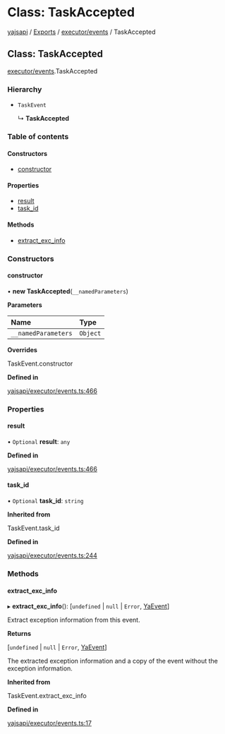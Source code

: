 # Class: TaskAccepted

[yajsapi](../yajsapi.md) / [Exports](../modules/) / [executor/events](../modules/executor_events.md) / TaskAccepted

## Class: TaskAccepted

[executor/events](../modules/executor_events.md).TaskAccepted

### Hierarchy

* `TaskEvent`

  ↳ **TaskAccepted**

### Table of contents

#### Constructors

* [constructor](executor_events.taskaccepted.md#constructor)

#### Properties

* [result](executor_events.taskaccepted.md#result)
* [task\_id](executor_events.taskaccepted.md#task_id)

#### Methods

* [extract\_exc\_info](executor_events.taskaccepted.md#extract_exc_info)

### Constructors

#### constructor

• **new TaskAccepted**\(`__namedParameters`\)

**Parameters**

| Name | Type |
| :--- | :--- |
| `__namedParameters` | `Object` |

**Overrides**

TaskEvent.constructor

**Defined in**

[yajsapi/executor/events.ts:466](https://github.com/golemfactory/yajsapi/blob/8f42a91/yajsapi/executor/events.ts#L466)

### Properties

#### result

• `Optional` **result**: `any`

**Defined in**

[yajsapi/executor/events.ts:466](https://github.com/golemfactory/yajsapi/blob/8f42a91/yajsapi/executor/events.ts#L466)

#### task\_id

• `Optional` **task\_id**: `string`

**Inherited from**

TaskEvent.task\_id

**Defined in**

[yajsapi/executor/events.ts:244](https://github.com/golemfactory/yajsapi/blob/8f42a91/yajsapi/executor/events.ts#L244)

### Methods

#### extract\_exc\_info

▸ **extract\_exc\_info**\(\): \[`undefined` \| `null` \| `Error`, [YaEvent](executor_events.yaevent.md)\]

Extract exception information from this event.

**Returns**

\[`undefined` \| `null` \| `Error`, [YaEvent](executor_events.yaevent.md)\]

The extracted exception information and a copy of the event without the exception information.

**Inherited from**

TaskEvent.extract\_exc\_info

**Defined in**

[yajsapi/executor/events.ts:17](https://github.com/golemfactory/yajsapi/blob/8f42a91/yajsapi/executor/events.ts#L17)


